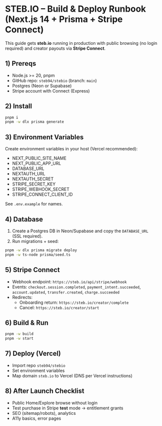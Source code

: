 # STEB.IO – Build & Deploy Runbook (Next.js 14 + Prisma + Stripe Connect)

This guide gets **steb.io** running in production with public browsing (no login required) and creator payouts via **Stripe Connect**.

## 1) Prereqs
- Node.js >= 20, pnpm
- GitHub repo: `steb94/stebio` (branch: `main`)
- Postgres (Neon or Supabase)
- Stripe account with Connect (Express)

## 2) Install
```bash
pnpm i
pnpm -w dlx prisma generate
```

## 3) Environment Variables
Create environment variables in your host (Vercel recommended):
- NEXT_PUBLIC_SITE_NAME
- NEXT_PUBLIC_APP_URL
- DATABASE_URL
- NEXTAUTH_URL
- NEXTAUTH_SECRET
- STRIPE_SECRET_KEY
- STRIPE_WEBHOOK_SECRET
- STRIPE_CONNECT_CLIENT_ID

See `.env.example` for names.

## 4) Database
1. Create a Postgres DB in Neon/Supabase and copy the `DATABASE_URL` (SSL required).
2. Run migrations + seed:
```bash
pnpm -w dlx prisma migrate deploy
pnpm -w ts-node prisma/seed.ts
```

## 5) Stripe Connect
- Webhook endpoint: `https://steb.io/api/stripe/webhook`
- Events: `checkout.session.completed`, `payment_intent.succeeded`, `account.updated`, `transfer.created`, `charge.succeeded`
- Redirects:
  - Onboarding return: `https://steb.io/creator/complete`
  - Cancel: `https://steb.io/creator/start`

## 6) Build & Run
```bash
pnpm -w build
pnpm -w start
```

## 7) Deploy (Vercel)
- Import repo `steb94/stebio`
- Set environment variables
- Map domain `steb.io` to Vercel (DNS per Vercel instructions)

## 8) After Launch Checklist
- Public Home/Explore browse without login
- Test purchase in Stripe **test** mode → entitlement grants
- SEO (sitemap/robots), analytics
- A11y basics, error pages

